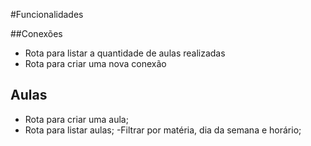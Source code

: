 #Funcionalidades

##Conexões

- Rota para listar a quantidade de aulas realizadas
- Rota para criar uma nova conexão

## Aulas

- Rota para criar uma aula;
- Rota para listar aulas;
    -Filtrar por matéria, dia da semana e horário;